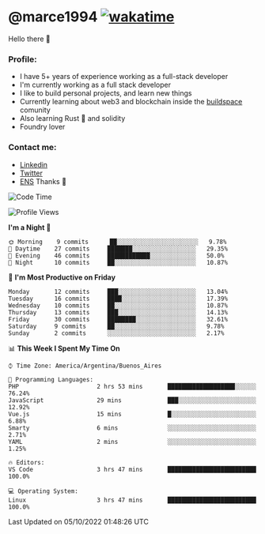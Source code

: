 # @marce1994 [![wakatime](https://wakatime.com/badge/user/fd2db70d-aaf1-49ea-a930-b7d85dd9cec8.svg)](https://wakatime.com/@fd2db70d-aaf1-49ea-a930-b7d85dd9cec8)

Hello there 👋

### Profile:
 - I have 5+ years of experience working as a full-stack developer
 - I'm currently working as a full stack developer
 - I like to build personal projects, and learn new things
 - Currently learning about web3 and blockchain inside the [buildspace](https://buildspace.so/) comunity
 - Also learning Rust 🦀 and solidity
 - Foundry lover

### Contact me:
 - [Linkedin](https://www.linkedin.com/in/pablo-marcelo-bianco/)
 - [Twitter](https://twitter.com/devflype93)
 - [ENS](https://pablitodev.eth.limo)
Thanks 🎉

<!--START_SECTION:waka-->
![Code Time](http://img.shields.io/badge/Code%20Time-373%20hrs%2020%20mins-blue)

![Profile Views](http://img.shields.io/badge/Profile%20Views-110-blue)

**I'm a Night 🦉** 

```text
🌞 Morning    9 commits      ██░░░░░░░░░░░░░░░░░░░░░░░   9.78% 
🌆 Daytime    27 commits     ███████░░░░░░░░░░░░░░░░░░   29.35% 
🌃 Evening    46 commits     ████████████░░░░░░░░░░░░░   50.0% 
🌙 Night      10 commits     ██░░░░░░░░░░░░░░░░░░░░░░░   10.87%

```
📅 **I'm Most Productive on Friday** 

```text
Monday       12 commits     ███░░░░░░░░░░░░░░░░░░░░░░   13.04% 
Tuesday      16 commits     ████░░░░░░░░░░░░░░░░░░░░░   17.39% 
Wednesday    10 commits     ██░░░░░░░░░░░░░░░░░░░░░░░   10.87% 
Thursday     13 commits     ███░░░░░░░░░░░░░░░░░░░░░░   14.13% 
Friday       30 commits     ████████░░░░░░░░░░░░░░░░░   32.61% 
Saturday     9 commits      ██░░░░░░░░░░░░░░░░░░░░░░░   9.78% 
Sunday       2 commits      ░░░░░░░░░░░░░░░░░░░░░░░░░   2.17%

```


📊 **This Week I Spent My Time On** 

```text
⌚︎ Time Zone: America/Argentina/Buenos_Aires

💬 Programming Languages: 
PHP                      2 hrs 53 mins       ███████████████████░░░░░░   76.24% 
JavaScript               29 mins             ███░░░░░░░░░░░░░░░░░░░░░░   12.92% 
Vue.js                   15 mins             █░░░░░░░░░░░░░░░░░░░░░░░░   6.88% 
Smarty                   6 mins              ░░░░░░░░░░░░░░░░░░░░░░░░░   2.71% 
YAML                     2 mins              ░░░░░░░░░░░░░░░░░░░░░░░░░   1.25%

🔥 Editors: 
VS Code                  3 hrs 47 mins       █████████████████████████   100.0%

💻 Operating System: 
Linux                    3 hrs 47 mins       █████████████████████████   100.0%

```


 Last Updated on 05/10/2022 01:48:26 UTC
<!--END_SECTION:waka-->


<!--
**marce1994/marce1994** is a ✨ _special_ ✨ repository because its `README.md` (this file) appears on your GitHub profile.

Here are some ideas to get you started:

- 🔭 I’m currently working on ...
- 🌱 I’m currently learning ...
- 👯 I’m looking to collaborate on ...
- 🤔 I’m looking for help with ...
- 💬 Ask me about ...
- 📫 How to reach me: ...
- 😄 Pronouns: ...
- ⚡ Fun fact: ...
-->
